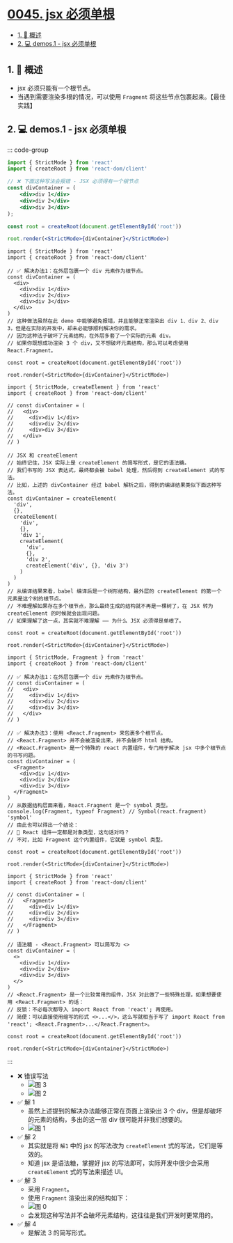 # [0045. jsx 必须单根](https://github.com/Tdahuyou/TNotes.react/tree/main/notes/0045.%20jsx%20%E5%BF%85%E9%A1%BB%E5%8D%95%E6%A0%B9)

<!-- region:toc -->

- [1. 📝 概述](#1--概述)
- [2. 💻 demos.1 - jsx 必须单根](#2--demos1---jsx-必须单根)

<!-- endregion:toc -->

## 1. 📝 概述

- jsx 必须只能有一个根节点。
- 当遇到需要渲染多根的情况，可以使用 `Fragment` 将这些节点包裹起来。【最佳实践】

## 2. 💻 demos.1 - jsx 必须单根

::: code-group

```jsx [❌ 错误写法]
import { StrictMode } from 'react'
import { createRoot } from 'react-dom/client'

// ❌ 下面这种写法会报错 - JSX 必须得有一个根节点
const divContainer = (
    <div>div 1</div>
    <div>div 2</div>
    <div>div 3</div>
);

const root = createRoot(document.getElementById('root'))

root.render(<StrictMode>{divContainer}</StrictMode>)
```

```jsx{6,10} [✅ 解1]
import { StrictMode } from 'react'
import { createRoot } from 'react-dom/client'

// ✅ 解决办法1：在外层包裹一个 div 元素作为根节点。
const divContainer = (
  <div>
    <div>div 1</div>
    <div>div 2</div>
    <div>div 3</div>
  </div>
)
// 这种做法虽然在此 demo 中能够避免报错，并且能够正常渲染出 div 1、div 2、div 3，但是在实际的开发中，却未必能够顺利解决你的需求。
// 因为这种法子破坏了元素结构，在外层多套了一个实际的元素 div。
// 如果你既想成功渲染 3 个 div，又不想破坏元素结构，那么可以考虑使用 React.Fragment。

const root = createRoot(document.getElementById('root'))

root.render(<StrictMode>{divContainer}</StrictMode>)
```

```jsx{4-10,16-30} [✅ 解2]
import { StrictMode, createElement } from 'react'
import { createRoot } from 'react-dom/client'

// const divContainer = (
//   <div>
//     <div>div 1</div>
//     <div>div 2</div>
//     <div>div 3</div>
//   </div>
// )

// JSX 和 createElement
// 始终记住，JSX 实际上是 createElement 的简写形式，是它的语法糖。
// 我们书写的 JSX 表达式，最终都会被 babel 处理，然后得到 createElement 式的写法。
// 比如，上述的 divContainer 经过 babel 解析之后，得到的编译结果类似下面这种写法。
const divContainer = createElement(
  'div',
  {},
  createElement(
    'div',
    {},
    'div 1',
    createElement(
      'div',
      {},
      'div 2',
      createElement('div', {}, 'div 3')
    )
  )
)
// 从编译结果来看，babel 编译后是一个树形结构，最外层的 createElement 的第一个元素是这个树的根节点。
// 不难理解如果存在多个根节点，那么最终生成的结构就不再是一棵树了，在 JSX 转为 createElement 的时候就会出现问题。
// 如果理解了这一点，其实就不难理解 —— 为什么 JSX 必须得是单根了。

const root = createRoot(document.getElementById('root'))

root.render(<StrictMode>{divContainer}</StrictMode>)
```

```jsx{17,21,26,27} [✅ 解3]
import { StrictMode, Fragment } from 'react'
import { createRoot } from 'react-dom/client'

// ✅ 解决办法1：在外层包裹一个 div 元素作为根节点。
// const divContainer = (
//   <div>
//     <div>div 1</div>
//     <div>div 2</div>
//     <div>div 3</div>
//   </div>
// )

// ✅ 解决办法3：使用 <React.Fragment> 来包裹多个根节点。
// <React.Fragment> 并不会被渲染出来，并不会破坏 html 结构。
// <React.Fragment> 是一个特殊的 react 内置组件，专门用于解决 jsx 中多个根节点的书写问题。
const divContainer = (
  <Fragment>
    <div>div 1</div>
    <div>div 2</div>
    <div>div 3</div>
  </Fragment>
)
// 从数据结构层面来看，React.Fragment 是一个 symbol 类型。
console.log(Fragment, typeof Fragment) // Symbol(react.fragment) 'symbol'
// 由此也可以得出一个结论：
// 🤔 React 组件一定都是对象类型，这句话对吗？
// 不对，比如 Fragment 这个内置组件，它就是 symbol 类型。

const root = createRoot(document.getElementById('root'))

root.render(<StrictMode>{divContainer}</StrictMode>)
```

```jsx{14,18} [✅ 解4]
import { StrictMode } from 'react'
import { createRoot } from 'react-dom/client'

// const divContainer = (
//   <Fragment>
//     <div>div 1</div>
//     <div>div 2</div>
//     <div>div 3</div>
//   </Fragment>
// )

// 语法糖 - <React.Fragment> 可以简写为 <>
const divContainer = (
  <>
    <div>div 1</div>
    <div>div 2</div>
    <div>div 3</div>
  </>
)
// <React.Fragment> 是一个比较常用的组件，JSX 对此做了一些特殊处理，如果想要使用 <React.Fragment> 的话：
// 反锁：不必每次都导入 import React from 'react'; 再使用。
// 简便：可以直接使用缩写的形式 <>...</>，这么写就相当于写了 import React from 'react'; <React.Fragment>...</React.Fragment>。

const root = createRoot(document.getElementById('root'))

root.render(<StrictMode>{divContainer}</StrictMode>)
```

:::

- ❌ 错误写法
  - ![图 3](https://cdn.jsdelivr.net/gh/Tdahuyou/imgs@main/2025-06-24-14-12-45.png)
  - ![图 2](https://cdn.jsdelivr.net/gh/Tdahuyou/imgs@main/2025-06-24-14-12-33.png)
- ✅ 解 1
  - 虽然上述提到的解决办法能够正常在页面上渲染出 3 个 div，但是却破坏的元素的结构，多出的这一层 div 很可能并非我们想要的。
  - ![图 1](https://cdn.jsdelivr.net/gh/Tdahuyou/imgs@main/2025-06-24-14-12-10.png)
- ✅ 解 2
  - 其实就是将 `解1` 中的 jsx 的写法改为 `createElement` 式的写法，它们是等效的。
  - 知道 jsx 是语法糖，掌握好 jsx 的写法即可，实际开发中很少会采用 `createElement` 式的写法来描述 UI。
- ✅ 解 3
  - 采用 `Fragment`。
  - 使用 `Fragment` 渲染出来的结构如下：
  - ![图 0](https://cdn.jsdelivr.net/gh/Tdahuyou/imgs@main/2025-06-24-14-11-36.png)
  - 会发现这种写法并不会破坏元素结构，这往往是我们开发时更常用的。
- ✅ 解 4
  - 是解法 3 的简写形式。
